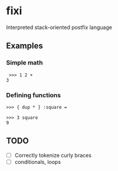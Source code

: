 # fixi
Interpreted stack-oriented postfix language

## Examples

### Simple math

```
 >>> 1 2 +
3 
```
### Defining functions

```
>>> { dup * } :square =

>>> 3 square        
9
```
## TODO

- [ ] Correctly tokenize curly braces
- [ ] conditionals, loops 
